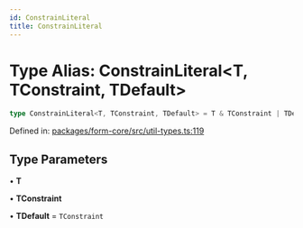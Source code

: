 ```yaml
---
id: ConstrainLiteral
title: ConstrainLiteral
---
```


<!-- DO NOT EDIT: this page is autogenerated from the type comments -->

# Type Alias: ConstrainLiteral\<T, TConstraint, TDefault\>

```ts
type ConstrainLiteral<T, TConstraint, TDefault> = T & TConstraint | TDefault;
```

Defined in: [packages/form-core/src/util-types.ts:119](https://github.com/TanStack/form/blob/main/packages/form-core/src/util-types.ts#L119)

## Type Parameters

• **T**

• **TConstraint**

• **TDefault** = `TConstraint`
